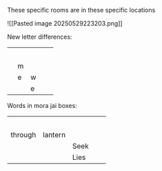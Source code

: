 These specific rooms are in these specific locations

![[Pasted image 20250529223203.png]]


New letter differences:

|     |     |     |     |     |
| --- | --- | --- | --- | --- |
|     |     |     |     |     |
|     |     |     |     |     |
|     |     |     |     |     |
|     |     |     |     |     |
|     |     |     |     |     |
|     | m   |     |     |     |
|     | e   | w   |     |     |
|     |     | e   |     |     |
Words in mora jai boxes:

|         |         |      |     |     |
| ------- | ------- | ---- | --- | --- |
|         |         |      |     |     |
|         |         |      |     |     |
|         |         |      |     |     |
|         |         |      |     |     |
|         |         |      |     |     |
| through | lantern |      |     |     |
|         |         | Seek |     |     |
|         |         | Lies |     |     |
